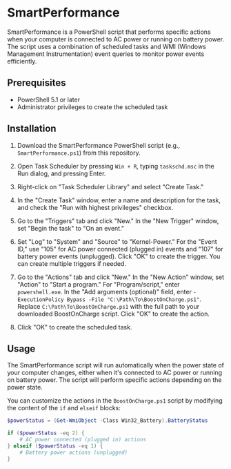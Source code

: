 # SmartPerformance 

SmartPerformance is a PowerShell script that performs specific actions when your computer is connected to AC power or running on battery power. The script uses a combination of scheduled tasks and WMI (Windows Management Instrumentation) event queries to monitor power events efficiently.

## Prerequisites

- PowerShell 5.1 or later
- Administrator privileges to create the scheduled task

## Installation

1. Download the SmartPerformance PowerShell script (e.g., `SmartPerformance.ps1`) from this repository.

2. Open Task Scheduler by pressing `Win + R`, typing `taskschd.msc` in the Run dialog, and pressing Enter.

3. Right-click on "Task Scheduler Library" and select "Create Task."

4. In the "Create Task" window, enter a name and description for the task, and check the "Run with highest privileges" checkbox.

5. Go to the "Triggers" tab and click "New." In the "New Trigger" window, set "Begin the task" to "On an event."

6. Set "Log" to "System" and "Source" to "Kernel-Power." For the "Event ID," use "105" for AC power connected (plugged in) events and "107" for battery power events (unplugged). Click "OK" to create the trigger. You can create multiple triggers if needed.

7. Go to the "Actions" tab and click "New." In the "New Action" window, set "Action" to "Start a program." For "Program/script," enter `powershell.exe`. In the "Add arguments (optional)" field, enter `-ExecutionPolicy Bypass -File "C:\Path\To\BoostOnCharge.ps1"`. Replace `C:\Path\To\BoostOnCharge.ps1` with the full path to your downloaded BoostOnCharge script. Click "OK" to create the action.

8. Click "OK" to create the scheduled task.

## Usage

The SmartPerformance script will run automatically when the power state of your computer changes, either when it's connected to AC power or running on battery power. The script will perform specific actions depending on the power state.

You can customize the actions in the `BoostOnCharge.ps1` script by modifying the content of the `if` and `elseif` blocks:

```powershell
$powerStatus = (Get-WmiObject -Class Win32_Battery).BatteryStatus

if ($powerStatus -eq 2) {
    # AC power connected (plugged in) actions
} elseif ($powerStatus -eq 1) {
    # Battery power actions (unplugged)
}
